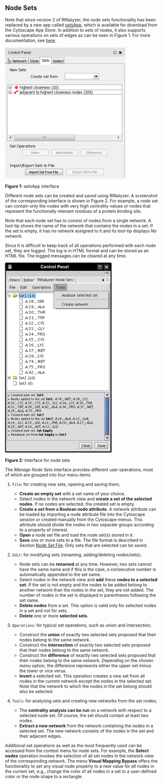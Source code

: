 Node Sets
---------

Note that since version 2 of RINalyzer, the node sets functionality has been replaced by a new app called [setsApp](http://apps.cytoscape.org/apps/setsApp), which is available for download from the Cytoscape App Store. In addition to sets of nodes, it also supports various operations on sets of edges as can be seen in Figure 1. For more documentation, see [here](http://www.cgl.ucsf.edu/cytoscape/utilities3/setsApp.shtml).

![Figure 1](images/setsApp.png)

**Figure 1:** setsApp interface

Different node sets can be created and saved using RINalyzer. A screenshot of the corresponding interface is shown in Figure 2. For example, a node set can contain only the nodes with very high centrality values or nodes that represent the functionally relevant residues of a protein binding site.

Note that each node set has to consist of nodes from a single network. A tool-tip shows the name of the network that contains the nodes in a set. If the set is empty, it has no network assigned to it and its tool-tip displays *No network*.

Since it is difficult to keep track of all operations performed with each node set, they are logged. The log is in HTML format and can be stored as an HTML file. The logged messages can be cleared at any time.

![Figure 2](images/nodesets.png)

**Figure 2:** Interface for node sets

The *Manage Node Sets* interface provides different user operations, most of which are grouped into four menu items.

1.  `File`: for creating new sets, opening and saving them;
	*   **Create an empty set** with a set name of your choice.
	*   Select nodes in the network view and **create a set of the selected nodes**. If no nodes are selected, the created set is empty.
	*   **Create a set from a Boolean node attribute**. A network attribute can be loaded by importing a node attribute file into the Cytoscape session or created manually from the Cytoscape menus. This attribute should divide the nodes in two separate groups according to a property of interest.
	*   **Open** a node set file and load the node set(s) stored in it.
	*   **Save** one or more sets to a file. The file format is described in Section [Node Set File](file_types.md#nodeset_spec). Only sets that are selected can be saved.

2. `Edit`: for modifying sets (renaming, adding/deleting nodes/sets);
	*   Node sets can be **renamed** at any time. However, two sets cannot have the same name and if this is the case, a consecutive number is automatically appended to the set name.
	*   Select nodes in the network view and **add** these **nodes to a selected set**. If the set is not empty and the nodes to be added belong to another network than the nodes in the set, they are not added. The number of nodes in the set is displayed in parentheses following the set name.
	*   **Delete nodes** from a set. This option is valid only for selected nodes in a set and not for sets.
	*   **Delete** one or more **selected sets**.

3.  `Operations`: for typical set operations, such as union and intersection;
	*   Construct the **union** of exactly two selected sets proposed that their nodes belong to the same network.
	*   Construct the **intersection** of exactly two selected sets proposed that their nodes belong to the same network.
	*   Construct the **difference** of exactly two selected sets proposed that their nodes belong to the same network. Depending on the chosen menu option, the difference represents either the upper set minus the lower or vice versa.
	*   **Invert** a selected set. This operation creates a new set from all nodes in the current network except the nodes in the selected set. Note that the network to which the nodes in the set belong should also be selected.

4.  `Tools`: for analyzing sets and creating new networks from the set nodes;
	*   The **centrality analysis can be run** on a network with respect to a selected node set. Of course, the set should contain at least two nodes.
	*   **Extract a new network** from the network containing the nodes in a selected set. The new network consists of the nodes in the set and their adjacent edges.

Additional set operations as well as the most frequently used can be accessed from the context menu for node sets. For example, the **Select nodes** operation invokes the selection of all set nodes in the network view of the corresponding network. The menu **Visual Mapping Bypass** offers the functionality to set any visual node property to a new value for all nodes in the current set, e.g., change the color of all nodes in a set to a user-defined color or the node shape to a rectangle.

